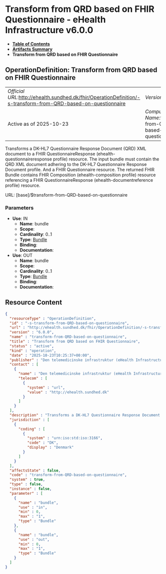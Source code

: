 # Transform from QRD based on FHIR Questionnaire - eHealth Infrastructure v6.0.0

* [**Table of Contents**](toc.md)
* [**Artifacts Summary**](artifacts.md)
* **Transform from QRD based on FHIR Questionnaire**

## OperationDefinition: Transform from QRD based on FHIR Questionnaire 

| | |
| :--- | :--- |
| *Official URL*:http://ehealth.sundhed.dk/fhir/OperationDefinition/-s-transform-from-QRD-based-on-questionnaire | *Version*:6.0.0 |
| Active as of 2025-10-23 | *Computable Name*:transform-from-QRD-based-on-questionnaire |

 
Transforms a DK-HL7 Questionnaire Response Document (QRD) XML document to a FHIR QuestionnaireResponse (ehealth-questionnaireresponse profile) resource. The input bundle must contain the QRD XML document adhering to the DK-HL7 Questionnaire Response Document profile. And a FHIR Questionnaire resource. The returned FHIR Bundle contains FHIR Composition (ehealth-composition profile) resource referencing a FHIR QuestionnaireResponse (ehealth-documentreference profile) resource. 

URL: [base]/$transform-from-QRD-based-on-questionnaire

### Parameters

* **Use**: IN
  * **Name**: bundle
  * **Scope**: 
  * **Cardinality**: 0..1
  * **Type**: [Bundle](http://hl7.org/fhir/R4/bundle.html)
  * **Binding**: 
  * **Documentation**: 
* **Use**: OUT
  * **Name**: bundle
  * **Scope**: 
  * **Cardinality**: 0..1
  * **Type**: [Bundle](http://hl7.org/fhir/R4/bundle.html)
  * **Binding**: 
  * **Documentation**: 



## Resource Content

```json
{
  "resourceType" : "OperationDefinition",
  "id" : "-s-transform-from-QRD-based-on-questionnaire",
  "url" : "http://ehealth.sundhed.dk/fhir/OperationDefinition/-s-transform-from-QRD-based-on-questionnaire",
  "version" : "6.0.0",
  "name" : "transform-from-QRD-based-on-questionnaire",
  "title" : "Transform from QRD based on FHIR Questionnaire",
  "status" : "active",
  "kind" : "operation",
  "date" : "2025-10-23T10:25:37+00:00",
  "publisher" : "Den telemedicinske infrastruktur (eHealth Infrastructure)",
  "contact" : [
    {
      "name" : "Den telemedicinske infrastruktur (eHealth Infrastructure)",
      "telecom" : [
        {
          "system" : "url",
          "value" : "http://ehealth.sundhed.dk"
        }
      ]
    }
  ],
  "description" : "Transforms a DK-HL7 Questionnaire Response Document (QRD) XML document to a FHIR QuestionnaireResponse (ehealth-questionnaireresponse profile) resource. The input bundle must contain the QRD XML document adhering to the DK-HL7 Questionnaire Response Document profile. And a FHIR Questionnaire resource. The returned FHIR Bundle contains FHIR Composition (ehealth-composition profile) resource referencing a FHIR QuestionnaireResponse (ehealth-documentreference profile) resource.",
  "jurisdiction" : [
    {
      "coding" : [
        {
          "system" : "urn:iso:std:iso:3166",
          "code" : "DK",
          "display" : "Denmark"
        }
      ]
    }
  ],
  "affectsState" : false,
  "code" : "transform-from-QRD-based-on-questionnaire",
  "system" : true,
  "type" : false,
  "instance" : false,
  "parameter" : [
    {
      "name" : "bundle",
      "use" : "in",
      "min" : 0,
      "max" : "1",
      "type" : "Bundle"
    },
    {
      "name" : "bundle",
      "use" : "out",
      "min" : 0,
      "max" : "1",
      "type" : "Bundle"
    }
  ]
}

```
